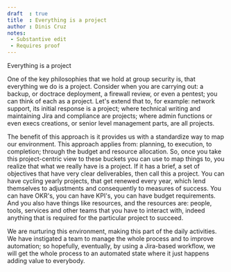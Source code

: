 ```yaml
---
draft  : true
title  : Everything is a project
author : Dinis Cruz
notes:
 - Substantive edit
 - Requires proof
---
```


Everything is a project

One of the key philosophies that we hold at group security is, that everything we do is a project. Consider when you are carrying out: a backup, or doctrace deployment, a firewall review, or even a pentest; you can think of each as a project. Let's extend that to, for example: network support, its initial response is a project; where technical writing and maintaining Jira and compliance are projects; where admin functions or even execs creations, or 
senior level management parts, 
are all projects. 

The benefit of this approach is it provides us with a standardize way to map our environment. This approach applies from: planning, to execution, to completion; through the budget and resource allocation. So, once you take this project-centric view to
these buckets you can use to map things to, 
you realize that what we really have is a project. If it has a brief, a set of objectives that have very clear deliverables, then call this a project. You can have cycling yearly projects, that get renewed every year, which lend themselves to adjustments and consequently to measures of success. You can have OKR's, you can have KPI's, you can have budget requirements. And you also have things like resources, and the resources are: people, tools, services and other teams that you have to interact with, indeed anything that is required for the particular project to succeed.

We are nurturing this environment, making this part of the daily activities. We have instigated a team to manage the whole process and to improve automation; so hopefully, eventually, by using a Jira-based workflow, we will get the whole process to an automated state where it just happens adding value to everybody.
